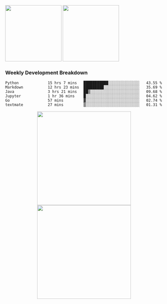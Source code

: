 <div>
  <img src = "https://github-readme-stats.vercel.app/api/top-langs/?username=Okabe-Rintarou-0&layout=compact&langs_count=8&hide=TeX,Makefile,CMake,Perl,Shell&theme=dracula" height="180px" />
  
  <img src = "https://github-readme-stats.vercel.app/api?username=Okabe-Rintarou-0&show_icons=true&theme=dracula" height="180px" />
  
</div>

### Weekly Development Breakdown
<!--START_SECTION:waka-->

```text
Python             15 hrs 7 mins   ███████████░░░░░░░░░░░░░░   43.55 %
Markdown           12 hrs 23 mins  █████████░░░░░░░░░░░░░░░░   35.69 %
Java               3 hrs 21 mins   ██▒░░░░░░░░░░░░░░░░░░░░░░   09.68 %
Jupyter            1 hr 36 mins    █░░░░░░░░░░░░░░░░░░░░░░░░   04.62 %
Go                 57 mins         ▓░░░░░░░░░░░░░░░░░░░░░░░░   02.74 %
textmate           27 mins         ▒░░░░░░░░░░░░░░░░░░░░░░░░   01.31 %
```

<!--END_SECTION:waka-->

<p align="center">
    <img src="https://wakatime.com/share/@c0fc2eae-3121-4f9e-8064-2a0f57352f62/e973be70-27aa-421b-88f5-96824ac76947.svg" height="300em"/>
    <img src="https://wakatime.com/share/@c0fc2eae-3121-4f9e-8064-2a0f57352f62/602e3ec4-11ce-4368-87bc-684fd89aaebb.svg" height="300em"/>
</p>


